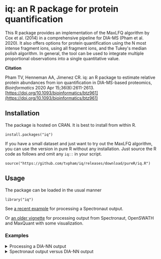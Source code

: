 # iq: an R package  for protein quantification

This R package provides an implementation of the MaxLFQ algorithm by Cox et al. (2014) in a comprehensive pipeline for DIA-MS (Pham et al. 2020). It also offers options for protein quantification using the N most intense fragment ions, using all fragment ions, and the Tukey's median polish algorithm. In general, the tool can be used to integrate multiple proportional observations into a single quantitative value.

**Citation**

Pham TV, Henneman AA, Jimenez CR. iq: an R package to estimate relative protein abundances from ion quantification in DIA-MS-based proteomics, _Bioinformatics_ 2020 Apr 15;36(8):2611-2613.
[https://doi.org/10.1093/bioinformatics/btz961](https://doi.org/10.1093/bioinformatics/btz961)

## Installation

The package is hosted on CRAN. It is best to install from within R.

```
install.packages("iq")
```

If you have a small dataset and just want to try out the MaxLFQ algorithm, you can use the version in pure R without any installation. Just source the R code as follows and omit any ```iq::``` in your script.

```
source("https://github.com/tvpham/iq/releases/download/pureR/iq.R")
```

## Usage

The package can be loaded in the usual manner

```
library("iq")
```

See [a recent example](https://cran.r-project.org/web/packages/iq/vignettes/iq-fast.html) for processing a Spectronaut output. 

Or [an older vignette](https://cran.r-project.org/web/packages/iq/vignettes/iq.html) for processing output from Spectronaut, OpenSWATH and MaxQuant with some visualization.


### Examples

<details>

<summary>Processing a DIA-NN output</summary>

#### Processing a DIA-NN output

We processed the Bruderer15 dataset (Bruderer et al., _MCP_ 2015) using [DIA-NN](https://github.com/vdemichev/DiaNN) 1.8.1 (Demichev et al., _Nature Methods_ 2020) with the switch `--report-lib-info` turned on. The switch gives an extra column `Fragment.Info` to test iq's new feature. Usually, the user does not need to turn it on.

Download [DIA-NN output report.zip](https://github.com/tvpham/iq/releases/download/v1.1/report.zip) and unzip the file to obtain the long format ouput `report.tsv`.

A protein group report for downstream analysis can be obtained with a single statement in R
```
library(iq)
process_long_format("report.tsv", output_filename = "report-pg.tsv")
```

As an aside, usually the user wants to include additional annotation columns in the final report. This is possible by specifying the `annotation_col` parameter.
```
process_long_format("report.tsv", output_filename = "report-pg-annotated.tsv",
                    annotation_col = c("Protein.Names", "Genes"))
```

Also, by default, we filter the report at 1% run-sepcific FDR at both precursor level and protein group level. To filter global FDR (available with a recent version of DIA-NN), use the parameter `filter_double_less`.
```
process_long_format("report.tsv", output_filename = "report-pg-global.tsv", 
                    annotation_col = c("Protein.Names", "Genes"),
                    filter_double_less = c("Global.Q.Value" = "0.01", "Global.PG.Q.Value" = "0.01"))  
```
  
We continue with loading the result file `report-pg.tsv` to check the quantitative values of the spike-in proteins. For convenience, we will use the spike-in protein names instead of the protein group names.

```
pg <- read.delim("report-pg.tsv")
rownames(pg) <- pg$Protein.Group

spike_ins <- c("P02754", "P80025", "P00921", "P00366", "P02662", # mix 1
               "P61823", "P02789", "P12799", "P02676", "P02672", # mix 2
               "P02666", "P68082")                               # mix 3

# change rownames to spike_ins names
for (i in 1: length(spike_ins)) {
    rownames(pg)[grep(spike_ins[i], rownames(pg))] <- spike_ins[i]
}
```

##### Mix 1

Here is the ground truth for proteins in Mix 1 (P02754, P80025, P00921, P00366, P02662). Each sample was measured in triplicate.
|Sample|relative|fmol/ul|
|------|--------|-------|
|1|1|1.5|
|2|1.1|1.65|
|3|1.21|1.815|
|4|1.33|1.995|
|5|10|15|
|6|11.01|16.515|
|7|12.11|18.165|
|8|13.33|19.995|


```
matplot(t(pg[spike_ins[1:5], 2:25]), type = 'b', col = 1:5 , pch=19, lwd = 3,
        ylab="log2 MaxLFQ", main = "Mix 1", xlab = "8 samples x 3 replicates")
legend("topleft", legend = spike_ins[1:5], col = 1:5, pch=19, bty = "n")
```
![Mix 1](images/spikein-mix1.svg)

We see that the triplicates are consistent and the spikeins in first 4 samples (12 runs) are about 10 fold down as expected (log2(10) ~ 3.3).

##### Mix 2

Here is the ground truth of proteins in Mix 2 (P61823, P02789, P12799, P02676, P02672).
|Sample|relative|fmol/ul|
|------|--------|-------|
|1|200|100|
|2|125.99|62.995|
|3|79.37|39.685|
|4|50|25|
|5|4|2|
|6|2.52|1.26|
|7|1.59|0.795|
|8|1|0.5|


```
matplot(t(pg[spike_ins[6:10], 2:25]), type = 'b', col = 1:5 , pch=19, lwd = 3,
        ylab="log2 MaxLFQ", main = "Mix 2", xlab = "8 samples x 3 replicates")
legend("topright", legend = spike_ins[6:10], col = 1:5, pch=19, bty = "n")
```
![Mix 2](images/spikein-mix2.svg)

In this mix, proteins in the first 4 samples are higher. Fold change between sample 1 and sample 5 is 50, which is approximately 5.6 in log2 space.

##### Mix 3
Here is the ground truth of proteins in Mix 3 (P02666, P68082).
|Sample|relative|fmol/ul|
|------|--------|-------|
|1|1|0.05|
|2|4|0.2|
|3|16|0.8|
|4|64|3.2|
|5|256|12.8|
|6|1024|51.2|
|7|4096|204.8|
|8|16384|819.2|
```

matplot(t(pg[spike_ins[11:12], 2:25]), type = 'b', col = 1:6 , pch=19, lwd = 3,
        ylab="log2 MaxLFQ", main = "Mix 3", xlab = "8 samples x 3 replicates")
legend("topleft", legend = spike_ins[11:12], col = 1:2, pch=19, bty = "n")
```
![Mix 3](images/spikein-mix3.svg)

In this mix, the protein concentration increases 4 fold from sample 1 to sample 8. Thus, we expect a staircase shape with an increase of 2 in log2 space.

##### Random 12 proteins

```
set.seed(0)
matplot(t(pg[sample(1:nrow(pg), 12), 2:25]), type = 'b', col = 1:6 , pch=19, lwd = 3,
        ylab="log2 MaxLFQ", main = "Random 12 proteins", xlab = "8 samples x 3 replicates")
```
![Random 12](images/spikein-random.svg)

This is a set of 12 random proteins in the background. High abundance proteins show a consistent pattern while lower abundance proteins exhibits more variation and missing data, which is expected from mass spectrometry-based proteomics data.

</details>


<details>

<summary>Spectronaut output versus DIA-NN output</summary>

#### Spectronaut output versus DIA-NN output

The iq package has a dataset of 12 spikein protein from the Bruderer 15 dataset processed by the Spectronaut software. We will turn this dataset into something like DIA-NN output to better understand the parameters. The following will produce a file `spikeins-diann.tsv` in your workspace.

```
library(iq)

data("spikeins")
precursor <- paste(spikeins$EG.ModifiedSequence, spikeins$FG.Charge, sep = "_")

d <- NULL

for (p in unique(precursor)) {
    b <- spikeins[precursor == p,]
    for (s in unique(as.character(b$R.Condition))) {
        ss <- b[b$R.Condition == s,]
        d <- rbind(d, list(File.Name = s, 
                           Protein.Group = as.character(ss$PG.ProteinGroups[1]), 
                           Genes = as.character(ss$PG.Genes[1]), 
                           Precursor.Id = p, 
                           Fragment.Quant.Corrected = paste(ss$F.PeakArea, collapse = ";"), 
                           Fragment.Info = paste(paste(ss$F.FrgIon, ss$F.Charge, sep="_"), 
                                                 collapse = ";")))
    }
}

write.table(d, "spikeins-diann.tsv", sep = "\t", row.names = FALSE, quote = FALSE)
```

Examine the file `spikeins-diann.tsv` to see the difference with Spectronaut output, for example by typing `head(spikeins)` in your R console.

##### Standard iq processing
This is an example code in standard iq processing. The result `result$estimate` contains quantitative values of the 12 proteins. Note that the data has been normalized. So in the preprocessing, we set median normalization to `FALSE`.
```
norm_data <- preprocess(spikeins, median_normalization = FALSE, pdf_out = NULL)
protein_list <- create_protein_list(norm_data)
result <- create_protein_table(protein_list)
```

##### Process DIA-NN output using pure R 
The standard R processing for DIA-NN output is as follows. Because the default values were set to Spectronaut output, you will need to specify the columns values. Note that `intensity_col` and `intensity_col_id` contain `;` separated values.

```
raw <- read.delim("spikeins-diann.tsv")

norm_data2 <- preprocess(raw, 
                         sample_id  = "File.Name", 
                         primary_id = "Protein.Group",
                         secondary_id = "Precursor.Id",
                         intensity_col = "Fragment.Quant.Corrected",
                         median_normalization = FALSE,
                         intensity_col_sep = ";",
                         intensity_col_id = "Fragment.Info")

protein_list2 <- create_protein_list(norm_data2)
result2 <- create_protein_table(protein_list2)
```

The result of processing DIA-NN output should be equal to that of processing Spectronaut data (up to machine numerical accuracy).
```
max(result$estimate - result2$estimate)
min(result$estimate - result2$estimate)
identical(rownames(result$estimate), rownames(result2$estimate))
identical(colnames(result$estimate), colnames(result2$estimate))
```

You can plot a particular protein to see all its observed fragments.
```
plot_protein(protein_list2$P00366, main = "Protein P00366")
```
![P00366](images/P00366.svg)

##### Fast processing

You can also use the fast implementation of MaxLFQ. Again, the parameters need to be specified because the data has been filtered and normalized.

```
iq_dat <- fast_read("spikeins-diann.tsv", 
                    sample_id  = "File.Name", 
                    primary_id = "Protein.Group",
                    secondary_id = "Precursor.Id",
                    intensity_col = "Fragment.Quant.Corrected",
                    intensity_col_sep = ";",
                    intensity_col_id = "Fragment.Info",
                    filter_string_equal  = NULL, 
                    filter_double_less = NULL,
                    annotation_col = NULL)

iq_norm_data <- fast_preprocess(iq_dat$quant_table,
                                median_normalization = FALSE)

result_fastest <- fast_MaxLFQ(iq_norm_data, 
                              row_names = iq_dat$protein[, 1], 
                              col_names = iq_dat$sample)

max(result$estimate - result_fastest$estimate)
min(result$estimate - result_fastest$estimate)
identical(rownames(result$estimate), rownames(result_fastest$estimate))
identical(colnames(result$estimate), colnames(result_fastest$estimate))
```

##### Oneliner

Finally, the data can be processed in one statement. Note that the parameter `normalization` is not a logical (`TRUE` or `FALSE`), but a string `"none"` or `"median"` (default). This is to support different normalization methods in the future.

```
process_long_format("spikeins-diann.tsv", output_filename = "spikeins-diann-out.tsv", 
                    filter_double_less = NULL, 
                    normalization = "none")
```

The output `spikeins-diann-out.tsv` should be equal to the existing R processing.

```
out <- read.delim("spikeins-diann-out.tsv")
rownames(out) <- out$Protein.Group
out <- out[rownames(result$estimate),]

max(result$estimate - out[, colnames(result$estimate)])
min(result$estimate - out[, colnames(result$estimate)])
```

</details>
